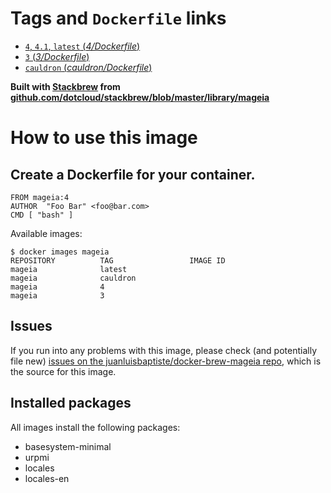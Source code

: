# Tags and `Dockerfile` links

- [`4`, `4.1`, `latest` (*4/Dockerfile*)](https://github.com/juanluisbaptiste/docker-brew-mageia/blob9ad4315783020dd00217575a30e03968f599dc87/master/4/Dockerfile)
- [`3` (*3/Dockerfile*)](https://github.com/juanluisbaptiste/docker-brew-mageia/blob/e958236c79b58d342f7e039545d42f8948ab4fb3/master/3/Dockerfile)
- [`cauldron` (*cauldron/Dockerfile*)](https://github.com/juanluisbaptiste/docker-brew-mageia/blob/04f12cb57b40ca8aa99e532a4cf8650166974f9e/master/cauldron/Dockerfile/)


**Built with [Stackbrew](https://github.com/dotcloud/stackbrew/) from [github.com/dotcloud/stackbrew/blob/master/library/mageia](https://github.com/dotcloud/stackbrew/blob/master/library/mageia)**

# How to use this image

## Create a Dockerfile for your container.
    FROM mageia:4
    AUTHOR  "Foo Bar" <foo@bar.com>
    CMD [ "bash" ]


Available images:

    $ docker images mageia
    REPOSITORY          TAG                 IMAGE ID    
    mageia              latest              
    mageia              cauldron            
    mageia              4                   
    mageia              3                   


## Issues

If you run into any problems with this image, please check (and potentially file new) [issues on the juanluisbaptiste/docker-brew-mageia repo](https://github.com/juanluisbaptiste/docker-brew-mageia/issues), which is the source for this image.

## Installed packages

All images install the following packages:

* basesystem-minimal 
* urpmi 
* locales 
* locales-en
